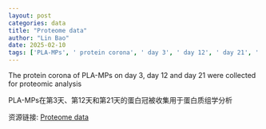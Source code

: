 ```yaml
---
layout: post
categories: data
title: "Proteome data"
author: "Lin Bao"
date: 2025-02-10
tags: ['PLA-MPs', ' protein corona', ' day 3', ' day 12', ' day 21', ' proteomic analysis']
---
```


The protein corona of PLA-MPs on day 3, day 12 and day 21 were collected for proteomic analysis

PLA-MPs在第3天、第12天和第21天的蛋白冠被收集用于蛋白质组学分析

资源链接: [Proteome data](https://doi.org/10.57760/sciencedb.13332)
